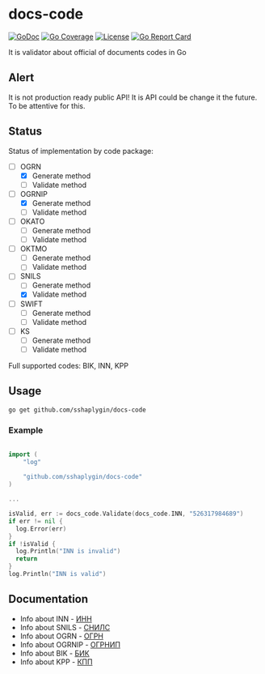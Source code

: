 # docs-code

[![GoDoc](https://godoc.org/github.com/sshaplygin/docs-code?status.svg)](https://godoc.org/github.com/sshaplygin/docs-code) [![Go Coverage](https://github.com/sshaplygin/docs-code/wiki/coverage.svg)](https://raw.githack.com/wiki/sshaplygin/docs-code/coverage.html) [![License](https://img.shields.io/badge/license-MIT-blue.svg)](https://github.com/sshaplygin/docs-code/blob/master/LICENSE) [![Go Report Card](https://goreportcard.com/badge/github.com/sshaplygin/docs-code)](https://goreportcard.com/report/github.com/sshaplygin/docs-code)

It is validator about official of documents codes in Go

## Alert

It is not production ready public API! It is API could be change it the future. To be attentive for this.

## Status

Status of implementation by code package:

- [ ] OGRN
  - [x] Generate method
  - [ ] Validate method
- [ ] OGRNIP
  - [x] Generate method
  - [ ] Validate method
- [ ] OKATO
  - [ ] Generate method
  - [ ] Validate method
- [ ] OKTMO
  - [ ] Generate method
  - [ ] Validate method
- [ ] SNILS
  - [ ] Generate method
  - [x] Validate method
- [ ] SWIFT
  - [ ] Generate method
  - [ ] Validate method
- [ ] KS
  - [ ] Generate method
  - [ ] Validate method

Full supported codes: BIK, INN, KPP

## Usage

``` bash
go get github.com/sshaplygin/docs-code
```

### Example

```go

import (
	"log"
	
	"github.com/sshaplygin/docs-code"
)

...

isValid, err := docs_code.Validate(docs_code.INN, "526317984689")
if err != nil {
  log.Error(err)
}
if !isValid {
  log.Println("INN is invalid")
  return
}
log.Println("INN is valid")
```

## Documentation

* Info about INN  - [ИНН](https://ru.wikipedia.org/wiki/%D0%98%D0%B4%D0%B5%D0%BD%D1%82%D0%B8%D1%84%D0%B8%D0%BA%D0%B0%D1%86%D0%B8%D0%BE%D0%BD%D0%BD%D1%8B%D0%B9_%D0%BD%D0%BE%D0%BC%D0%B5%D1%80_%D0%BD%D0%B0%D0%BB%D0%BE%D0%B3%D0%BE%D0%BF%D0%BB%D0%B0%D1%82%D0%B5%D0%BB%D1%8C%D1%89%D0%B8%D0%BA%D0%B0)
* Info about SNILS - [СНИЛС](http://www.consultant.ru/document/cons_doc_LAW_124607/68ac3b2d1745f9cc7d4332b63c2818ca5d5d20d0/)
* Info about OGRN - [ОГРН](https://ru.wikipedia.org/wiki/%D0%9E%D1%81%D0%BD%D0%BE%D0%B2%D0%BD%D0%BE%D0%B9_%D0%B3%D0%BE%D1%81%D1%83%D0%B4%D0%B0%D1%80%D1%81%D1%82%D0%B2%D0%B5%D0%BD%D0%BD%D1%8B%D0%B9_%D1%80%D0%B5%D0%B3%D0%B8%D1%81%D1%82%D1%80%D0%B0%D1%86%D0%B8%D0%BE%D0%BD%D0%BD%D1%8B%D0%B9_%D0%BD%D0%BE%D0%BC%D0%B5%D1%80)
* Info about OGRNIP - [ОГРНИП](http://www.temabiz.com/terminy/chto-takoe-ogrnip.html)
* Info about BIK - [БИК](https://ru.wikipedia.org/wiki/%D0%91%D0%B0%D0%BD%D0%BA%D0%BE%D0%B2%D1%81%D0%BA%D0%B8%D0%B9_%D0%B8%D0%B4%D0%B5%D0%BD%D1%82%D0%B8%D1%84%D0%B8%D0%BA%D0%B0%D1%86%D0%B8%D0%BE%D0%BD%D0%BD%D1%8B%D0%B9_%D0%BA%D0%BE%D0%B4)
* Info about KPP - [КПП](https://dic.academic.ru/dic.nsf/ruwiki/239834)
